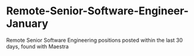 # Remote-Senior-Software-Engineer-January
Remote Senior Software Engineering positions posted within the last 30 days, found with Maestra
